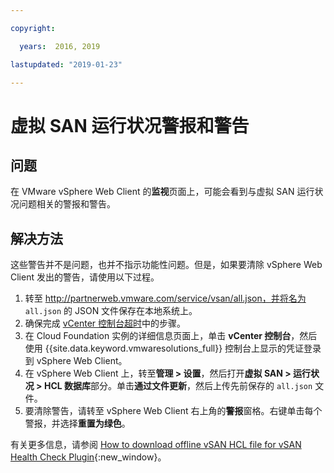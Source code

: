 ```yaml
---

copyright:

  years:  2016, 2019

lastupdated: "2019-01-23"

---
```


# 虚拟 SAN 运行状况警报和警告

## 问题
在 VMware vSphere Web Client 的**监视**页面上，可能会看到与虚拟 SAN 运行状况问题相关的警报和警告。

## 解决方法
这些警告并不是问题，也并不指示功能性问题。但是，如果要清除 vSphere Web Client 发出的警告，请使用以下过程。

1. 转至 http://partnerweb.vmware.com/service/vsan/all.json，并将名为 `all.json` 的 JSON 文件保存在本地系统上。
2. 确保完成 [vCenter 控制台超时](/docs/services/vmwaresolutions/vmonic/trbl_timeout_vc_console.html)中的步骤。
3. 在 Cloud Foundation 实例的详细信息页面上，单击 **vCenter 控制台**，然后使用 {{site.data.keyword.vmwaresolutions_full}} 控制台上显示的凭证登录到 vSphere Web Client。
4. 在 vSphere Web Client 上，转至**管理 > 设置**，然后打开**虚拟 SAN > 运行状况 > HCL 数据库**部分。单击**通过文件更新**，然后上传先前保存的 `all.json` 文件。
5. 要清除警告，请转至 vSphere Web Client 右上角的**警报**窗格。右键单击每个警报，并选择**重置为绿色**。

有关更多信息，请参阅 [How to download offline vSAN HCL file for vSAN Health Check Plugin](http://www.virtuallyghetto.com/2015/05/how-to-download-offline-vsan-hcl-file-for-vsan-health-check-plugin.html){:new_window}。
